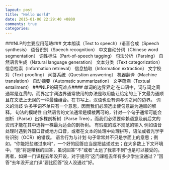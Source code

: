 ```yaml
---
layout: post
title: "Hello World"
date: 2015-01-06 22:29:40 +0800
comments: true
categories: 
---
```

###NLP的主要应用范畴###
文本朗读（Text to speech）/语音合成（Speech synthesis）
语音识别（Speech recognition）
中文自动分词（Chinese word segmentation）
词性标注（Part-of-speech tagging）
句法分析（Parsing）
自然语言生成（Natural language generation）
文本分类（Text categorization）
信息检索（Information retrieval）
信息抽取（Information extraction）
文字校对（Text-proofing）
问答系统（Question answering）
机器翻译（Machine translation）
自动摘要（Automatic summarization）
文字蕴涵（Textual entailment）
###NLP的研究难点####
单词的边界界定
在口语中，词与词之间通常是连贯的，而界定字词边界通常使用的办法是取用能让给定的上下文最为通顺且在文法上无误的一种最佳组合。在书写上，汉语也没有词与词之间的边界。
词义的消歧
许多字词不单只有一个意思，因而我们必须选出使句意最为通顺的解释。
句法的模糊性
自然语言的文法通常是模棱两可的，针对一个句子通常可能会剖析（Parse）出多棵剖析树（Parse Tree），而我们必须要仰赖语意及前后文的资讯才能在其中选择一棵最为适合的剖析树。
有瑕疵的或不规范的输入
例如语音处理时遇到外国口音或地方口音，或者在文本的处理中处理拼写，语法或者光学字符识别（OCR）的错误。
语言行为与计划
句子常常并不只是字面上的意思；例如，“你能把盐递过来吗”，一个好的回答应当是把盐递过去；在大多数上下文环境中，“能”将是糟糕的回答，虽说回答“不”或者“太远了我拿不到”也是可以接受的。再者，如果一门课程去年没开设，对于提问“这门课程去年有多少学生没通过？”回答“去年没开这门课”要比回答“没人没通过”好。
